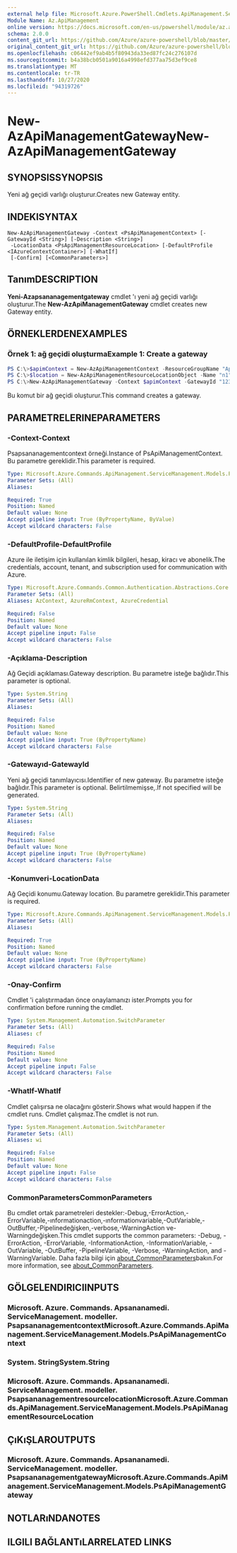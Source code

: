 ```yaml
---
external help file: Microsoft.Azure.PowerShell.Cmdlets.ApiManagement.ServiceManagement.dll-Help.xml
Module Name: Az.ApiManagement
online version: https://docs.microsoft.com/en-us/powershell/module/az.apimanagement/new-azapimanagementgateway
schema: 2.0.0
content_git_url: https://github.com/Azure/azure-powershell/blob/master/src/ApiManagement/ApiManagement/help/New-AzApiManagementGateway.md
original_content_git_url: https://github.com/Azure/azure-powershell/blob/master/src/ApiManagement/ApiManagement/help/New-AzApiManagementGateway.md
ms.openlocfilehash: c06442ef9ab4b5f80943da33ed87fc24c276107d
ms.sourcegitcommit: b4a38bcb0501a9016a4998efd377aa75d3ef9ce8
ms.translationtype: MT
ms.contentlocale: tr-TR
ms.lasthandoff: 10/27/2020
ms.locfileid: "94319726"
---
```

# <span data-ttu-id="6bb48-101">New-AzApiManagementGateway</span><span class="sxs-lookup"><span data-stu-id="6bb48-101">New-AzApiManagementGateway</span></span>

## <span data-ttu-id="6bb48-102">SYNOPSIS</span><span class="sxs-lookup"><span data-stu-id="6bb48-102">SYNOPSIS</span></span>
<span data-ttu-id="6bb48-103">Yeni ağ geçidi varlığı oluşturur.</span><span class="sxs-lookup"><span data-stu-id="6bb48-103">Creates new Gateway entity.</span></span>

## <span data-ttu-id="6bb48-104">INDEKI</span><span class="sxs-lookup"><span data-stu-id="6bb48-104">SYNTAX</span></span>

```
New-AzApiManagementGateway -Context <PsApiManagementContext> [-GatewayId <String>] [-Description <String>]
 -LocationData <PsApiManagementResourceLocation> [-DefaultProfile <IAzureContextContainer>] [-WhatIf]
 [-Confirm] [<CommonParameters>]
```

## <span data-ttu-id="6bb48-105">Tanım</span><span class="sxs-lookup"><span data-stu-id="6bb48-105">DESCRIPTION</span></span>
<span data-ttu-id="6bb48-106">**Yeni-Azapsananagementgateway** cmdlet 'ı yeni ağ geçidi varlığı oluşturur.</span><span class="sxs-lookup"><span data-stu-id="6bb48-106">The **New-AzApiManagementGateway** cmdlet creates new Gateway entity.</span></span>

## <span data-ttu-id="6bb48-107">ÖRNEKLERDEN</span><span class="sxs-lookup"><span data-stu-id="6bb48-107">EXAMPLES</span></span>

### <span data-ttu-id="6bb48-108">Örnek 1: ağ geçidi oluşturma</span><span class="sxs-lookup"><span data-stu-id="6bb48-108">Example 1: Create a gateway</span></span>
```powershell
PS C:\>$apimContext = New-AzApiManagementContext -ResourceGroupName "Api-Default-WestUS" -ServiceName "contoso"
PS C:\>$location = New-AzApiManagementResourceLocationObject -Name "n1" -City "c1" -District "d1" -CountryOrRegion "r1"
PS C:\>New-AzApiManagementGateway -Context $apimContext -GatewayId "123" -Description "desc" -LocationData $location
```

<span data-ttu-id="6bb48-109">Bu komut bir ağ geçidi oluşturur.</span><span class="sxs-lookup"><span data-stu-id="6bb48-109">This command creates a gateway.</span></span>

## <span data-ttu-id="6bb48-110">PARAMETRELERINE</span><span class="sxs-lookup"><span data-stu-id="6bb48-110">PARAMETERS</span></span>

### <span data-ttu-id="6bb48-111">-Context</span><span class="sxs-lookup"><span data-stu-id="6bb48-111">-Context</span></span>
<span data-ttu-id="6bb48-112">Psapsananagementcontext örneği.</span><span class="sxs-lookup"><span data-stu-id="6bb48-112">Instance of PsApiManagementContext.</span></span>
<span data-ttu-id="6bb48-113">Bu parametre gereklidir.</span><span class="sxs-lookup"><span data-stu-id="6bb48-113">This parameter is required.</span></span>

```yaml
Type: Microsoft.Azure.Commands.ApiManagement.ServiceManagement.Models.PsApiManagementContext
Parameter Sets: (All)
Aliases:

Required: True
Position: Named
Default value: None
Accept pipeline input: True (ByPropertyName, ByValue)
Accept wildcard characters: False
```

### <span data-ttu-id="6bb48-114">-DefaultProfile</span><span class="sxs-lookup"><span data-stu-id="6bb48-114">-DefaultProfile</span></span>
<span data-ttu-id="6bb48-115">Azure ile iletişim için kullanılan kimlik bilgileri, hesap, kiracı ve abonelik.</span><span class="sxs-lookup"><span data-stu-id="6bb48-115">The credentials, account, tenant, and subscription used for communication with Azure.</span></span>

```yaml
Type: Microsoft.Azure.Commands.Common.Authentication.Abstractions.Core.IAzureContextContainer
Parameter Sets: (All)
Aliases: AzContext, AzureRmContext, AzureCredential

Required: False
Position: Named
Default value: None
Accept pipeline input: False
Accept wildcard characters: False
```

### <span data-ttu-id="6bb48-116">-Açıklama</span><span class="sxs-lookup"><span data-stu-id="6bb48-116">-Description</span></span>
<span data-ttu-id="6bb48-117">Ağ Geçidi açıklaması.</span><span class="sxs-lookup"><span data-stu-id="6bb48-117">Gateway description.</span></span>
<span data-ttu-id="6bb48-118">Bu parametre isteğe bağlıdır.</span><span class="sxs-lookup"><span data-stu-id="6bb48-118">This parameter is optional.</span></span>

```yaml
Type: System.String
Parameter Sets: (All)
Aliases:

Required: False
Position: Named
Default value: None
Accept pipeline input: True (ByPropertyName)
Accept wildcard characters: False
```

### <span data-ttu-id="6bb48-119">-Gatewayıd</span><span class="sxs-lookup"><span data-stu-id="6bb48-119">-GatewayId</span></span>
<span data-ttu-id="6bb48-120">Yeni ağ geçidi tanımlayıcısı.</span><span class="sxs-lookup"><span data-stu-id="6bb48-120">Identifier of new gateway.</span></span>
<span data-ttu-id="6bb48-121">Bu parametre isteğe bağlıdır.</span><span class="sxs-lookup"><span data-stu-id="6bb48-121">This parameter is optional.</span></span>
<span data-ttu-id="6bb48-122">Belirtilmemişse,.</span><span class="sxs-lookup"><span data-stu-id="6bb48-122">If not specified will be generated.</span></span>

```yaml
Type: System.String
Parameter Sets: (All)
Aliases:

Required: False
Position: Named
Default value: None
Accept pipeline input: True (ByPropertyName)
Accept wildcard characters: False
```

### <span data-ttu-id="6bb48-123">-Konumveri</span><span class="sxs-lookup"><span data-stu-id="6bb48-123">-LocationData</span></span>
<span data-ttu-id="6bb48-124">Ağ Geçidi konumu.</span><span class="sxs-lookup"><span data-stu-id="6bb48-124">Gateway location.</span></span>
<span data-ttu-id="6bb48-125">Bu parametre gereklidir.</span><span class="sxs-lookup"><span data-stu-id="6bb48-125">This parameter is required.</span></span>

```yaml
Type: Microsoft.Azure.Commands.ApiManagement.ServiceManagement.Models.PsApiManagementResourceLocation
Parameter Sets: (All)
Aliases:

Required: True
Position: Named
Default value: None
Accept pipeline input: True (ByPropertyName)
Accept wildcard characters: False
```

### <span data-ttu-id="6bb48-126">-Onay</span><span class="sxs-lookup"><span data-stu-id="6bb48-126">-Confirm</span></span>
<span data-ttu-id="6bb48-127">Cmdlet 'i çalıştırmadan önce onaylamanızı ister.</span><span class="sxs-lookup"><span data-stu-id="6bb48-127">Prompts you for confirmation before running the cmdlet.</span></span>

```yaml
Type: System.Management.Automation.SwitchParameter
Parameter Sets: (All)
Aliases: cf

Required: False
Position: Named
Default value: None
Accept pipeline input: False
Accept wildcard characters: False
```

### <span data-ttu-id="6bb48-128">-WhatIf</span><span class="sxs-lookup"><span data-stu-id="6bb48-128">-WhatIf</span></span>
<span data-ttu-id="6bb48-129">Cmdlet çalışırsa ne olacağını gösterir.</span><span class="sxs-lookup"><span data-stu-id="6bb48-129">Shows what would happen if the cmdlet runs.</span></span> <span data-ttu-id="6bb48-130">Cmdlet çalışmaz.</span><span class="sxs-lookup"><span data-stu-id="6bb48-130">The cmdlet is not run.</span></span>

```yaml
Type: System.Management.Automation.SwitchParameter
Parameter Sets: (All)
Aliases: wi

Required: False
Position: Named
Default value: None
Accept pipeline input: False
Accept wildcard characters: False
```

### <span data-ttu-id="6bb48-131">CommonParameters</span><span class="sxs-lookup"><span data-stu-id="6bb48-131">CommonParameters</span></span>
<span data-ttu-id="6bb48-132">Bu cmdlet ortak parametreleri destekler:-Debug,-ErrorAction,-ErrorVariable,-ınformationaction,-ınformationvariable,-OutVariable,-OutBuffer,-Pipelinedeğişken,-verbose,-WarningAction ve-Warningdeğişken.</span><span class="sxs-lookup"><span data-stu-id="6bb48-132">This cmdlet supports the common parameters: -Debug, -ErrorAction, -ErrorVariable, -InformationAction, -InformationVariable, -OutVariable, -OutBuffer, -PipelineVariable, -Verbose, -WarningAction, and -WarningVariable.</span></span> <span data-ttu-id="6bb48-133">Daha fazla bilgi için [about_CommonParameters](http://go.microsoft.com/fwlink/?LinkID=113216)bakın.</span><span class="sxs-lookup"><span data-stu-id="6bb48-133">For more information, see [about_CommonParameters](http://go.microsoft.com/fwlink/?LinkID=113216).</span></span>

## <span data-ttu-id="6bb48-134">GÖLGELENDIRICI</span><span class="sxs-lookup"><span data-stu-id="6bb48-134">INPUTS</span></span>

### <span data-ttu-id="6bb48-135">Microsoft. Azure. Commands. Apsananamedi. ServiceManagement. modeller. Psapsananagementcontext</span><span class="sxs-lookup"><span data-stu-id="6bb48-135">Microsoft.Azure.Commands.ApiManagement.ServiceManagement.Models.PsApiManagementContext</span></span>

### <span data-ttu-id="6bb48-136">System. String</span><span class="sxs-lookup"><span data-stu-id="6bb48-136">System.String</span></span>

### <span data-ttu-id="6bb48-137">Microsoft. Azure. Commands. Apsananamedi. ServiceManagement. modeller. Psapsananagementresourcelocation</span><span class="sxs-lookup"><span data-stu-id="6bb48-137">Microsoft.Azure.Commands.ApiManagement.ServiceManagement.Models.PsApiManagementResourceLocation</span></span>

## <span data-ttu-id="6bb48-138">ÇıKıŞLAR</span><span class="sxs-lookup"><span data-stu-id="6bb48-138">OUTPUTS</span></span>

### <span data-ttu-id="6bb48-139">Microsoft. Azure. Commands. Apsananamedi. ServiceManagement. modeller. Psapsananagementgateway</span><span class="sxs-lookup"><span data-stu-id="6bb48-139">Microsoft.Azure.Commands.ApiManagement.ServiceManagement.Models.PsApiManagementGateway</span></span>

## <span data-ttu-id="6bb48-140">NOTLARıNDA</span><span class="sxs-lookup"><span data-stu-id="6bb48-140">NOTES</span></span>

## <span data-ttu-id="6bb48-141">ILGILI BAĞLANTıLAR</span><span class="sxs-lookup"><span data-stu-id="6bb48-141">RELATED LINKS</span></span>
